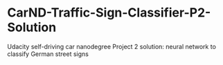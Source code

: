 # CarND-Traffic-Sign-Classifier-P2-Solution
Udacity self-driving car nanodegree Project 2 solution:  neural network to classify German street signs
